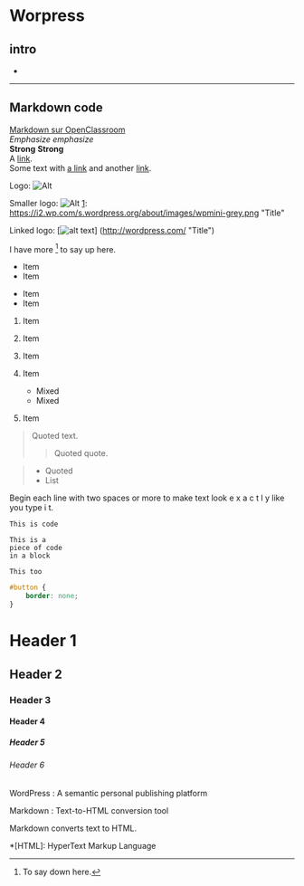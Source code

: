 # Worpress
## intro
- 



    
-----------  
## Markdown code
[Markdown sur OpenClassroom](https://openclassrooms.com/fr/courses/1304236-redigez-en-markdown "markdown sur openclassroom")  
*Emphasize* _emphasize_  
**Strong** __Strong__  
A [link](http://example.com "Title").  
Some text with [a link][1] and
another [link][2].  

[1]: http://example.com/ "Title"
[2]: http://example.org/ "Title"

Logo: ![Alt](https://i2.wp.com/s.wordpress.org/about/images/logos/wordpress-logo-32.png "Title")

Smaller logo: ![Alt][1]
[1]: https://i2.wp.com/s.wordpress.org/about/images/wpmini-grey.png "Title"

Linked logo: [![alt text](https://i2.wp.com/s.wordpress.org/about/images/wpmini-grey.png)]
(http://wordpress.com/ "Title")

I have more [^1] to say up here.

[^1]: To say down here.

* Item
* Item
- Item
- Item

1. Item
2. Item

 	

3. Item
4. Item
   * Mixed
   * Mixed  
5. Item

 	

> Quoted text.
> > Quoted quote.

> * Quoted 
> * List	

  Begin each line with 
  two spaces or more to 
  make text look
  e x a c t l y 
  like  you  type i
  t.

  `This is code`

~~~~
This is a 
piece of code 
in a block
~~~~

```
This too
``` 	

```css
#button {
    border: none;
}
```

 	

# Header 1
## Header 2
### Header 3 
#### Header 4 ####
##### Header 5 #####
###### Header 6 ######

WordPress
:  A semantic personal publishing platform 

Markdown
:  Text-to-HTML conversion tool

Markdown converts text to HTML.

*[HTML]: HyperText Markup Language
